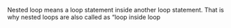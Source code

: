 Nested loop means a loop statement inside another loop statement. That is why nested loops are also called as “loop inside loop

